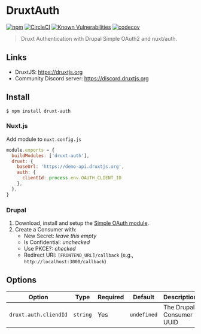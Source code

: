 # DruxtAuth

[![npm](https://badgen.net/npm/v/druxt-auth)](https://www.npmjs.com/package/druxt-auth)
[![CircleCI](https://circleci.com/gh/druxt/druxt-auth.svg?style=svg)](https://circleci.com/gh/druxt/druxt-auth)
[![Known Vulnerabilities](https://snyk.io/test/github/druxt/druxt-auth/badge.svg?targetFile=package.json)](https://snyk.io/test/github/druxt/druxt-auth?targetFile=package.json)
[![codecov](https://codecov.io/gh/druxt/druxt-auth/branch/develop/graph/badge.svg)](https://codecov.io/gh/druxt/druxt-auth)

> Druxt Authentication with Drupal Simple OAuth2 and nuxt/auth.

## Links

- DruxtJS: https://druxtjs.org
- Community Discord server: https://discord.druxtjs.org


## Install

`$ npm install druxt-auth`

### Nuxt.js

Add module to `nuxt.config.js`

```js
module.exports = {
  buildModules: ['druxt-auth'],
  druxt: {
    baseUrl: 'https://demo-api.druxtjs.org',
    auth: {
      clientId: process.env.OAUTH_CLIENT_ID
    },
  },
}
```

### Drupal

1. Download, install and setup the [Simple OAuth module](https://www.drupal.org/project/simple_oauth).
2. Create a Consumer with:
    - New Secret: _leave this empty_
    - Is Confidential: _unchecked_
    - Use PKCE?: _checked_
    - Redirect URI: `[FRONTEND_URL]/callback` (e.g., `http://localhost:3000/callback`)

## Options

| Option | Type | Required | Default | Description |
| --- | --- | --- | --- | --- |
| `druxt.auth.cliendId` | `string` | Yes | `undefined` | The Drupal Consumer UUID |
